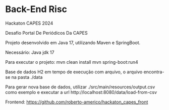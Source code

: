 # Back-End Risc

Hackaton CAPES 2024

Desafio Portal De Periódicos Da CAPES

Projeto desenvolvido em Java 17, utilizando Maven e SpringBoot.

Necessário:
    Java jdk 17

Para executar o projeto:
    mvn clean install
    mvn spring-boot:run4
    
Base de dados H2 em tempo de execução com arquivo, o arquivo encontra-se na pasta ./data

Para gerar nova base de dados, utilizar ./src/main/resources/output.csv como exemplo e executar a url http://localhost:8080/data/load-from-csv

Frontend: https://github.com/roberto-americo/hackaton_capes_front
